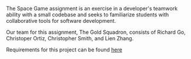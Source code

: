 The Space Game assignment is an exercise in a developer's teamwork ability with a small codebase and seeks to familiarize students with collaborative tools for software development.

Our team for this assignment, The Gold Squadron, consists of Richard Go, Christoper Ortiz, Christopher Smith, and Lien Zhang.

Requirements for this project can be found [here](./docs/requirements.md)